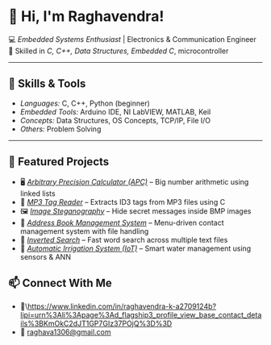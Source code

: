 # 👋 Hi, I'm Raghavendra!  

💻 *Embedded Systems Enthusiast* | Electronics & Communication Engineer  
🔧 Skilled in *C, C++, Data Structures, Embedded C*, microcontroller  


---

## 🚀 Skills & Tools  
- *Languages:* C, C++, Python (beginner)  
- *Embedded Tools:* Arduino IDE, NI LabVIEW, MATLAB, Keil  
- *Concepts:* Data Structures, OS Concepts, TCP/IP, File I/O  
- *Others:* Problem Solving  

---

## 📌 Featured Projects  
- 🖥️ *[Arbitrary Precision Calculator (APC)]()* – Big number arithmetic using linked lists  
- 🎵 *[MP3 Tag Reader]()* – Extracts ID3 tags from MP3 files using C  
- 🖼️ *[Image Steganography]()* – Hide secret messages inside BMP images  
- 📖 *[Address Book Management System]()* – Menu-driven contact management system with file handling  
- 🔎 *[Inverted Search]()* – Fast word search across multiple text files  
- 🚗 *[Automatic Irrigation System (IoT)]()* – Smart water management using sensors & ANN

## 📫 Connect With Me  
- 💼\https://www.linkedin.com/in/raghavendra-k-a2709124b?lipi=urn%3Ali%3Apage%3Ad_flagship3_profile_view_base_contact_details%3BKmOkC2dJT1GP7GIz37POjQ%3D%3D
- 📧 raghava1306@gmail.com
